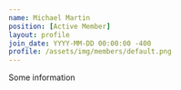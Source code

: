 ```yaml
---
name: Michael Martin
position: [Active Member]
layout: profile
join_date: YYYY-MM-DD 00:00:00 -400
profile: /assets/img/members/default.png
---
```

Some information
